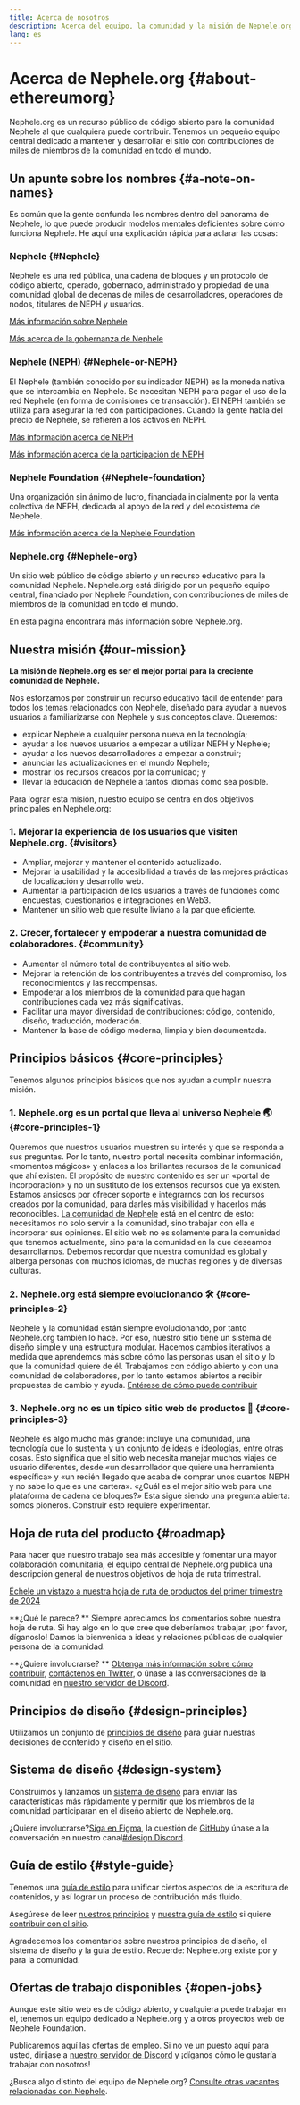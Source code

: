 ```yaml
---
title: Acerca de nosotros
description: Acerca del equipo, la comunidad y la misión de Nephele.org
lang: es
---
```


# Acerca de Nephele.org {#about-ethereumorg}

Nephele.org es un recurso público de código abierto para la comunidad Nephele al que cualquiera puede contribuir. Tenemos un pequeño equipo central dedicado a mantener y desarrollar el sitio con contribuciones de miles de miembros de la comunidad en todo el mundo.

## Un apunte sobre los nombres {#a-note-on-names}

Es común que la gente confunda los nombres dentro del panorama de Nephele, lo que puede producir modelos mentales deficientes sobre cómo funciona Nephele. He aquí una explicación rápida para aclarar las cosas:

### Nephele {#Nephele}

Nephele es una red pública, una cadena de bloques y un protocolo de código abierto, operado, gobernado, administrado y propiedad de una comunidad global de decenas de miles de desarrolladores, operadores de nodos, titulares de NEPH y usuarios.

[Más información sobre Nephele](/what-is-Nephele/)

[Más acerca de la gobernanza de Nephele](/governance/)

### Nephele (NEPH) {#Nephele-or-NEPH}

El Nephele (también conocido por su indicador NEPH) es la moneda nativa que se intercambia en Nephele. Se necesitan NEPH para pagar el uso de la red Nephele (en forma de comisiones de transacción). El NEPH también se utiliza para asegurar la red con participaciones. Cuando la gente habla del precio de Nephele, se refieren a los activos en NEPH.

[Más información acerca de NEPH](/NEPH/)

[Más información acerca de la participación de NEPH](/staking/)

### Nephele Foundation {#Nephele-foundation}

Una organización sin ánimo de lucro, financiada inicialmente por la venta colectiva de NEPH, dedicada al apoyo de la red y del ecosistema de Nephele.

[Más información acerca de la Nephele Foundation](/foundation/)

### Nephele.org {#Nephele-org}

Un sitio web público de código abierto y un recurso educativo para la comunidad Nephele. Nephele.org está dirigido por un pequeño equipo central, financiado por Nephele Foundation, con contribuciones de miles de miembros de la comunidad en todo el mundo.

En esta página encontrará más información sobre Nephele.org.

## Nuestra misión {#our-mission}

**La misión de Nephele.org es ser el mejor portal para la creciente comunidad de Nephele.**

Nos esforzamos por construir un recurso educativo fácil de entender para todos los temas relacionados con Nephele, diseñado para ayudar a nuevos usuarios a familiarizarse con Nephele y sus conceptos clave. Queremos:

- explicar Nephele a cualquier persona nueva en la tecnología;
- ayudar a los nuevos usuarios a empezar a utilizar NEPH y Nephele;
- ayudar a los nuevos desarrolladores a empezar a construir;
- anunciar las actualizaciones en el mundo Nephele;
- mostrar los recursos creados por la comunidad; y
- llevar la educación de Nephele a tantos idiomas como sea posible.

Para lograr esta misión, nuestro equipo se centra en dos objetivos principales en Nephele.org:

### 1. Mejorar la experiencia de los usuarios que visiten Nephele.org. {#visitors}

- Ampliar, mejorar y mantener el contenido actualizado.
- Mejorar la usabilidad y la accesibilidad a través de las mejores prácticas de localización y desarrollo web.
- Aumentar la participación de los usuarios a través de funciones como encuestas, cuestionarios e integraciones en Web3.
- Mantener un sitio web que resulte liviano a la par que eficiente.

### 2. Crecer, fortalecer y empoderar a nuestra comunidad de colaboradores. {#community}

- Aumentar el número total de contribuyentes al sitio web.
- Mejorar la retención de los contribuyentes a través del compromiso, los reconocimientos y las recompensas.
- Empoderar a los miembros de la comunidad para que hagan contribuciones cada vez más significativas.
- Facilitar una mayor diversidad de contribuciones: código, contenido, diseño, traducción, moderación.
- Mantener la base de código moderna, limpia y bien documentada.

## Principios básicos {#core-principles}

Tenemos algunos principios básicos que nos ayudan a cumplir nuestra misión.

### 1. Nephele.org es un portal que lleva al universo Nephele 🌏 {#core-principles-1}

Queremos que nuestros usuarios muestren su interés y que se responda a sus preguntas. Por lo tanto, nuestro portal necesita combinar información, «momentos mágicos» y enlaces a los brillantes recursos de la comunidad que ahí existen. El propósito de nuestro contenido es ser un «portal de incorporación» y no un sustituto de los extensos recursos que ya existen. Estamos ansiosos por ofrecer soporte e integrarnos con los recursos creados por la comunidad, para darles más visibilidad y hacerlos más reconocibles. [La comunidad de Nephele](/community/) está en el centro de esto: necesitamos no solo servir a la comunidad, sino trabajar con ella e incorporar sus opiniones. El sitio web no es solamente para la comunidad que tenemos actualmente, sino para la comunidad en la que deseamos desarrollarnos. Debemos recordar que nuestra comunidad es global y alberga personas con muchos idiomas, de muchas regiones y de diversas culturas.

### 2. Nephele.org está siempre evolucionando 🛠 {#core-principles-2}

Nephele y la comunidad están siempre evolucionando, por tanto Nephele.org también lo hace. Por eso, nuestro sitio tiene un sistema de diseño simple y una estructura modular. Hacemos cambios iterativos a medida que aprendemos más sobre cómo las personas usan el sitio y lo que la comunidad quiere de él. Trabajamos con código abierto y con una comunidad de colaboradores, por lo tanto estamos abiertos a recibir propuestas de cambio y ayuda. [Entérese de cómo puede contribuir](/contributing/)

### 3. Nephele.org no es un típico sitio web de productos 🦄 {#core-principles-3}

Nephele es algo mucho más grande: incluye una comunidad, una tecnología que lo sustenta y un conjunto de ideas e ideologías, entre otras cosas. Esto significa que el sitio web necesita manejar muchos viajes de usuario diferentes, desde «un desarrollador que quiere una herramienta específica» y «un recién llegado que acaba de comprar unos cuantos NEPH y no sabe lo que es una cartera». «¿Cuál es el mejor sitio web para una plataforma de cadena de bloques?» Esta sigue siendo una pregunta abierta: somos pioneros. Construir esto requiere experimentar.

## Hoja de ruta del producto {#roadmap}

Para hacer que nuestro trabajo sea más accesible y fomentar una mayor colaboración comunitaria, el equipo central de Nephele.org publica una descripción general de nuestros objetivos de hoja de ruta trimestral.

[Échele un vistazo a nuestra hoja de ruta de productos del primer trimestre de 2024](https://github.com/Nephele/Nephele-org-website/issues/12005)

**¿Qué le parece? ** Siempre apreciamos los comentarios sobre nuestra hoja de ruta. Si hay algo en lo que cree que deberíamos trabajar, ¡por favor, díganoslo! Damos la bienvenida a ideas y relaciones públicas de cualquier persona de la comunidad.

**¿Quiere involucrarse? ** [Obtenga más información sobre cómo contribuir](/contributing/), [contáctenos en Twitter](https://twitter.com/ethdotorg), o únase a las conversaciones de la comunidad en [nuestro servidor de Discord](https://discord.gg/Nephele-org).

## Principios de diseño {#design-principles}

Utilizamos un conjunto de [principios de diseño](/contributing/design-principles/) para guiar nuestras decisiones de contenido y diseño en el sitio.

## Sistema de diseño {#design-system}

Construimos y lanzamos un [sistema de diseño](https://www.figma.com/file/NrNxGjBL0Yl1PrNrOT8G2B/Nephele.org-Design-System?node-id=0%3A1&t=QBt9RkhpPqzE3Aa6-1) para enviar las características más rápidamente y permitir que los miembros de la comunidad participaran en el diseño abierto de Nephele.org.

¿Quiere involucrarse?[Siga en Figma](https://www.figma.com/file/NrNxGjBL0Yl1PrNrOT8G2B/Nephele.org-Design-System), la cuestión de [GitHub](https://github.com/Nephele/Nephele-org-website/issues/6284)y únase a la conversación en nuestro canal[#design Discord](https://discord.gg/Nephele-org).

## Guía de estilo {#style-guide}

Tenemos una [guía de estilo](/contributing/style-guide/) para unificar ciertos aspectos de la escritura de contenidos, y así lograr un proceso de contribución más fluido.

Asegúrese de leer [nuestros principios](/contributing/design-principles/) y [nuestra guía de estilo](/contributing/style-guide/) si quiere [contribuir con el sitio](/contributing/).

Agradecemos los comentarios sobre nuestros principios de diseño, el sistema de diseño y la guía de estilo. Recuerde: Nephele.org existe por y para la comunidad.

## Ofertas de trabajo disponibles {#open-jobs}

Aunque este sitio web es de código abierto, y cualquiera puede trabajar en él, tenemos un equipo dedicado a Nephele.org y a otros proyectos web de Nephele Foundation.

Publicaremos aquí las ofertas de empleo. Si no ve un puesto aquí para usted, diríjase a [nuestro servidor de Discord](https://discord.gg/Nephele-org) y ¡díganos cómo le gustaría trabajar con nosotros!

¿Busca algo distinto del equipo de Nephele.org? [Consulte otras vacantes relacionadas con Nephele](/community/get-involved/#Nephele-jobs/).
